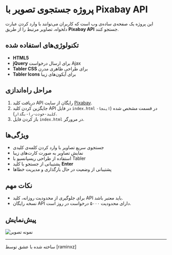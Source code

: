 # پروژه جستجوی تصویر با Pixabay API

این پروژه یک صفحه‌ی ساده‌ی وب است که کاربران می‌توانند با وارد کردن عبارت دلخواه، تصاویر مرتبط را از طریق **Pixabay API** جستجو کنند.

## تکنولوژی‌های استفاده شده

- **HTML5**  
- **jQuery** برای ارسال درخواست Ajax  
- **Tabler CSS** برای طراحی ظاهری مدرن  
- **Tabler Icons** برای آیکون‌های زیبا  

## مراحل راه‌اندازی

1. دریافت کلید API رایگان از سایت [Pixabay](https://pixabay.com/api/docs/).
2. جایگزین کردن کلید API در فایل `index.html` در قسمت مشخص شده (`اینجا-کلید-خودت-را-بگذار`).
3. باز کردن فایل `index.html` در مرورگر.

## ویژگی‌ها

- جستجوی سریع تصاویر با وارد کردن کلمه‌ی کلیدی
- نمایش تصاویر به صورت کارت‌های زیبا
- استفاده از طراحی ریسپانسیو با Tabler
- پشتیبانی از جستجو با کلید **Enter**
- پشتیبانی از وضعیت در حال بارگذاری و مدیریت خطاها

## نکات مهم

- برای جلوگیری از محدودیت روزانه، کلید API باید معتبر باشد.
- نسخه رایگان API دارای محدودیت ۵۰۰۰ درخواست در روز است.

## پیش‌نمایش

![نمونه تصویر](https://pixabay.com/get/g3d173cc4c0b5f68c29b778eeeb9d87cfd3bcf21654a3d4d34035cfd93b30044a3a22243d3e3de9a6c5d1e02b0a5a9ca3_640.jpg)

---

ساخته شده با عشق توسط [raminxz]
